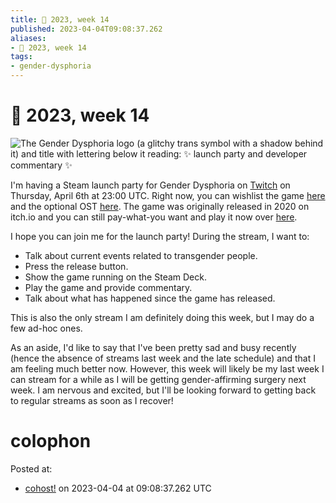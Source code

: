 ```yaml
---
title: 📅 2023, week 14
published: 2023-04-04T09:08:37.262
aliases:
- 📅 2023, week 14
tags:
- gender-dysphoria
---
```


# 📅 2023, week 14

![The Gender Dysphoria logo (a glitchy trans symbol with a shadow behind it) and title with lettering below it reading: ✨ launch party and developer commentary ✨](20230404-banner14.png)

I'm having a Steam launch party for Gender Dysphoria on [Twitch](https://www.twitch.tv/exodrifter_) on Thursday, April 6th at 23:00 UTC. Right now, you can wishlist the game [here](https://store.steampowered.com/app/2310400/Gender_Dysphoria/) and the optional OST [here](https://store.steampowered.com/app/2310560/Gender_Dysphoria_OST/). The game was originally released in 2020 on itch.io and you can still pay-what-you want and play it now over [here](https://exodrifter.itch.io/gender-dysphoria).

I hope you can join me for the launch party! During the stream, I want to:
* Talk about current events related to transgender people.
* Press the release button.
* Show the game running on the Steam Deck.
* Play the game and provide commentary.
* Talk about what has happened since the game has released.

This is also the only stream I am definitely doing this week, but I may do a few ad-hoc ones.

As an aside, I'd like to say that I've been pretty sad and busy recently (hence the absence of streams last week and the late schedule) and that I am feeling much better now. However, this week will likely be my last week I can stream for a while as I will be getting gender-affirming surgery next week. I am nervous and excited, but I'll be looking forward to getting back to regular streams as soon as I recover!

# colophon

Posted at:
- [cohost!](https://cohost.org/exodrifter/post/1281962-2023-week-14) on 2023-04-04 at 09:08:37.262 UTC
